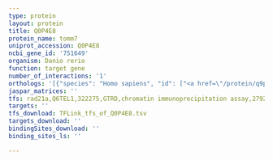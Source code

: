 ```yaml
---
type: protein
layout: protein
title: Q0P4E8
protein_name: tomm7
uniprot_accession: Q0P4E8
ncbi_gene_id: '751649'
organism: Danio rerio
function: target gene
number_of_interactions: '1'
orthologs: '[{"species": "Homo sapiens", "id": ["<a href=\"/protein/q9p0u1\">Q9P0U1</a>"]}, {"species": "Mus musculus", "id": ["<a href=\"/protein/q9d173\">Q9D173</a>"]}, {"species": "Rattus norvegicus", "id": ["<a href=\"/protein/d3zmr1\">D3ZMR1</a>"]}, {"species": "Drosophila melanogaster", "id": ["<a href=\"/protein/q7k036\">Q7K036</a>"]}, {"species": "Caenorhabditis elegans", "id": ["<a href=\"/protein/p34660\">P34660</a>"]}]'
jaspar_matrices: ''
tfs: rad21a,Q6TEL1,322275,GTRD,chromatin immunoprecipitation assay,27924024%5Buid%5D,No
targets: ''
tfs_download: TFLink_tfs_of_Q0P4E8.tsv
targets_download: ''
bindingSites_download: ''
binding_sites_ls: ''

---
```

